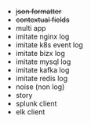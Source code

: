 - ~~json formatter~~
- ~~contextual fields~~
- multi app
- imitate nginx log
- imitate k8s event log
- imitate bizx log
- imitate mysql log
- imitate kafka log
- imitate redis log
- noise (non log)
- story
- splunk client
- elk client